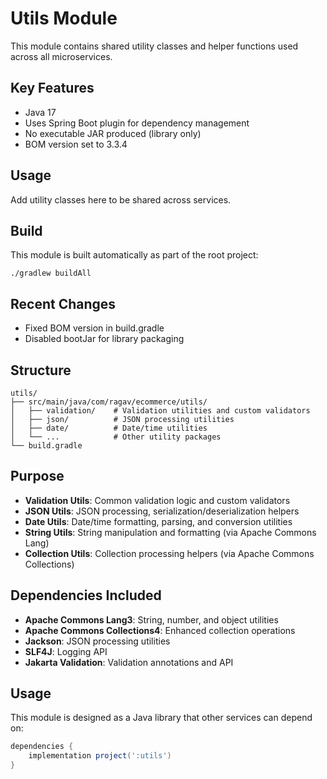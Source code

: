 # Utils Module

This module contains shared utility classes and helper functions used across all microservices.

## Key Features
- Java 17
- Uses Spring Boot plugin for dependency management
- No executable JAR produced (library only)
- BOM version set to 3.3.4

## Usage
Add utility classes here to be shared across services.

## Build
This module is built automatically as part of the root project:

```
./gradlew buildAll
```

## Recent Changes
- Fixed BOM version in build.gradle
- Disabled bootJar for library packaging

## Structure

```
utils/
├── src/main/java/com/ragav/ecommerce/utils/
│   ├── validation/    # Validation utilities and custom validators
│   ├── json/          # JSON processing utilities
│   ├── date/          # Date/time utilities
│   └── ...            # Other utility packages
└── build.gradle
```

## Purpose

- **Validation Utils**: Common validation logic and custom validators
- **JSON Utils**: JSON processing, serialization/deserialization helpers
- **Date Utils**: Date/time formatting, parsing, and conversion utilities
- **String Utils**: String manipulation and formatting (via Apache Commons Lang)
- **Collection Utils**: Collection processing helpers (via Apache Commons Collections)

## Dependencies Included

- **Apache Commons Lang3**: String, number, and object utilities
- **Apache Commons Collections4**: Enhanced collection operations
- **Jackson**: JSON processing utilities
- **SLF4J**: Logging API
- **Jakarta Validation**: Validation annotations and API

## Usage

This module is designed as a Java library that other services can depend on:

```gradle
dependencies {
    implementation project(':utils')
}
```